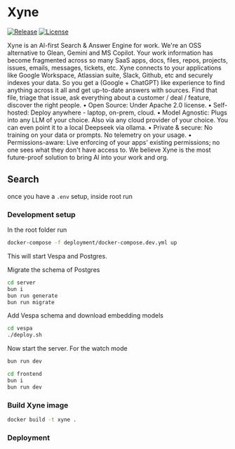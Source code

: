 # Xyne

[![Release](https://img.shields.io/github/release/xynehq/xyne.svg?style=flat-square)](https://github.com/xynehq/xyne/releases/latest)
[![License](https://img.shields.io/badge/license-Apache%202.0-blue?style=flat-square)](https://opensource.org/licenses/Apache-2.0)

Xyne is an Al-first Search & Answer Engine for work. We're an
OSS alternative to Glean, Gemini and MS Copilot.
Your work information has become fragmented across so many
SaaS apps, docs, files, repos, projects, issues, emails,
messages, tickets, etc. Xyne connects to your applications like
Google Workspace, Atlassian suite, Slack, Github, etc and
securely indexes your data. So you get a (Google + ChatGPT)
like experience to find anything across it all and get up-to-date
answers with sources.
Find that file, triage that issue, ask everything about a
customer / deal / feature, discover the right people.
• Open Source: Under Apache 2.0 license.
• Self-hosted: Deploy anywhere - laptop, on-prem, cloud.
• Model Agnostic: Plugs into any LLM of your choice. Also
via any cloud provider of your choice. You can even point it
to a local Deepseek via ollama.
• Private & secure: No training on your data or prompts. No
telemetry on your usage.
• Permissions-aware: Live enforcing of your apps' existing
permissions; no one sees what they don't have access to.
We believe Xyne is the most future-proof solution to bring Al
into your work and org.

## Search
once you have a `.env` setup, inside root run

### Development setup
In the root folder run
```sh
docker-compose -f deployment/docker-compose.dev.yml up
```
This will start Vespa and Postgres.

Migrate the schema of Postgres
```sh
cd server
bun i
bun run generate
bun run migrate
```

Add Vespa schema and download embedding models
```sh
cd vespa
./deploy.sh
```

Now start the server.
For the watch mode
```sh
bun run dev
```

```sh
cd frontend
bun i
bun run dev
```


### Build Xyne image
```sh 
docker build -t xyne .
```

### Deployment
